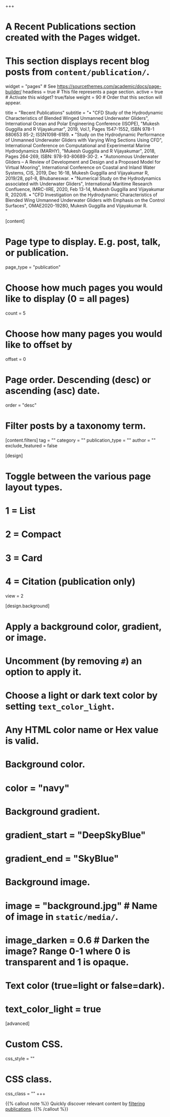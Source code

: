 +++
# A Recent Publications section created with the Pages widget.
# This section displays recent blog posts from `content/publication/`.

widget = "pages"  # See https://sourcethemes.com/academic/docs/page-builder/
headless = true  # This file represents a page section.
active = true  # Activate this widget? true/false
weight = 90  # Order that this section will appear.

title = "Recent Publications"
subtitle = "•	"CFD Study of the Hydrodynamic Characteristics of Blended Winged Unmanned Underwater Gliders", International Ocean and Polar Engineering Conference (ISOPE), "Mukesh Guggilla and R Vijayakumar", 2019, Vol.1, Pages 1547-1552, ISBN 978-1 880653 85-2; ISSN1098-6189. 
•	"Study on the Hydrodynamic Performance of Unmanned Underwater Gliders with Varying Wing Sections Using CFD", International Conference on Computational and Experimental Marine Hydrodynamics (MARHY), "Mukesh Guggilla and R Vijayakumar", 2018, Pages 264-269, ISBN: 978-93-80689-30-2.
•	"Autonomous Underwater Gliders – A Review of Development and Design and a Proposed Model for Virtual Mooring", International Conference on Coastal and Inland Water Systems, CIS, 2019, Dec 16-18, Mukesh Guggilla and Vijayakumar R, 2019/28, pp1-8, Bhubaneswar.
•	"Numerical Study on the Hydrodynamics associated with Underwater Gliders", International Maritime Research Confluence, IMRC-IIRE, 2020, Feb 13-14, Mukesh Guggilla and Vijayakumar R, 2020/6.
•	"CFD Investigation on the Hydrodynamic Characteristics of Blended Wing Unmanned Underwater Gliders with Emphasis on the Control Surfaces", OMAE2020-19280, Mukesh Guggilla and Vijayakumar R.       
"

[content]
  # Page type to display. E.g. post, talk, or publication.
  page_type = "publication"
  
  # Choose how much pages you would like to display (0 = all pages)
  count = 5
  
  # Choose how many pages you would like to offset by
  offset = 0

  # Page order. Descending (desc) or ascending (asc) date.
  order = "desc"

  # Filter posts by a taxonomy term.
  [content.filters]
    tag = ""
    category = ""
    publication_type = ""
    author = ""
    exclude_featured = false
  
[design]
  # Toggle between the various page layout types.
  #   1 = List
  #   2 = Compact
  #   3 = Card
  #   4 = Citation (publication only)
  view = 2
  
[design.background]
  # Apply a background color, gradient, or image.
  #   Uncomment (by removing `#`) an option to apply it.
  #   Choose a light or dark text color by setting `text_color_light`.
  #   Any HTML color name or Hex value is valid.
    
  # Background color.
  # color = "navy"
  
  # Background gradient.
  # gradient_start = "DeepSkyBlue"
  # gradient_end = "SkyBlue"
  
  # Background image.
  # image = "background.jpg"  # Name of image in `static/media/`.
  # image_darken = 0.6  # Darken the image? Range 0-1 where 0 is transparent and 1 is opaque.

  # Text color (true=light or false=dark).
  # text_color_light = true  
  
[advanced]
 # Custom CSS. 
 css_style = ""
 
 # CSS class.
 css_class = ""
+++

{{% callout note %}}
Quickly discover relevant content by [filtering publications](./publication/).
{{% /callout %}}
